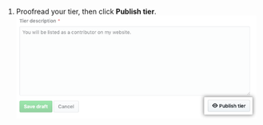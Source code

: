 1. Proofread your tier, then click **Publish tier**. ![Publish tier button](/assets/images/help/sponsors/publish-tier-button.png)
